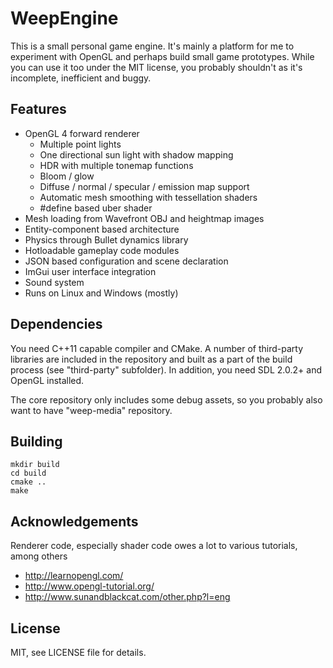 WeepEngine
==========

This is a small personal game engine. It's mainly a platform for me to experiment with OpenGL and perhaps build small game prototypes. While you can use it too under the MIT license, you probably shouldn't as it's incomplete, inefficient and buggy.

## Features

* OpenGL 4 forward renderer
	- Multiple point lights
	- One directional sun light with shadow mapping
	- HDR with multiple tonemap functions
	- Bloom / glow
	- Diffuse / normal / specular / emission map support
	- Automatic mesh smoothing with tessellation shaders
	- #define based uber shader
* Mesh loading from Wavefront OBJ and heightmap images
* Entity-component based architecture
* Physics through Bullet dynamics library
* Hotloadable gameplay code modules
* JSON based configuration and scene declaration
* ImGui user interface integration
* Sound system
* Runs on Linux and Windows (mostly)

## Dependencies

You need C++11 capable compiler and CMake. A number of third-party libraries are included in the repository and built as a part of the build process (see "third-party" subfolder). In addition, you need SDL 2.0.2+ and OpenGL installed.

The core repository only includes some debug assets, so you probably also want to have "weep-media" repository.

## Building

	mkdir build
	cd build
	cmake ..
	make

## Acknowledgements

Renderer code, especially shader code owes a lot to various tutorials, among others

* http://learnopengl.com/
* http://www.opengl-tutorial.org/
* http://www.sunandblackcat.com/other.php?l=eng

## License

MIT, see LICENSE file for details.

